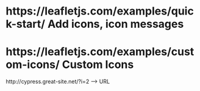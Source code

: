 
<h1>https://leafletjs.com/examples/quick-start/  Add icons, icon messages</h1>

<h1>https://leafletjs.com/examples/custom-icons/   Custom Icons </h1>
 
http://cypress.great-site.net/?i=2  --> URL
